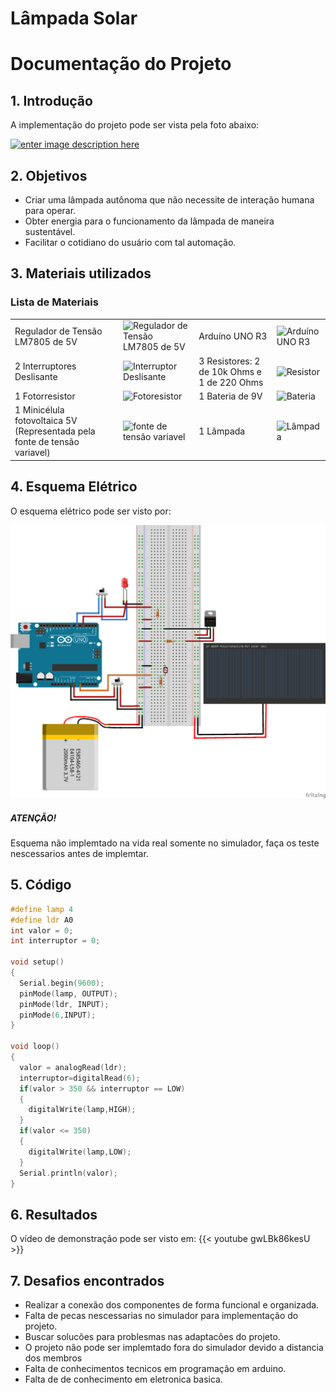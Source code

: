 #  Lâmpada Solar 
#  Documentação do Projeto

## 1. Introdução

A implementação do projeto pode ser vista pela foto abaixo:

[![enter image description here](https://csg.tinkercad.com/things/eq19tyXHyPy/t725.png?rev=1603827373866000000&s=&v=1&type=circuits)](https://www.tinkercad.com/embed/eq19tyXHyPy?editbtn=1)




## 2. Objetivos

- Criar uma lâmpada autônoma que não necessite de interação humana para operar.
- Obter energia para o funcionamento da lâmpada de maneira sustentável.
- Facilitar o cotidiano do usuário com tal automação.

## 3. Materiais utilizados

### Lista de Materiais
| | | | |
|-----|-----|-----|-----|
|Regulador de Tensão LM7805 de 5V|![Regulador de Tensão LM7805 de 5V](https://beta-editor.tinkercad.com/components/thumbnails/regulator5V.png)|Arduíno UNO R3|![Arduíno UNO R3](https://beta-editor.tinkercad.com/components/thumbnails/arduinoUnoR3.png)
|2 Interruptores Deslisante|![Interruptor Deslisante](https://beta-editor.tinkercad.com/components/thumbnails/slideSwitch.png)|3 Resistores: 2 de 10k Ohms e 1 de 220 Ohms|![Resistor](https://beta-editor.tinkercad.com/components/thumbnails/resistor.png)|
|1 Fotorresistor|![Fotoresistor](https://beta-editor.tinkercad.com/components/thumbnails/photoResistor.png)|1 Bateria de 9V|![Bateria](https://beta-editor.tinkercad.com/components/thumbnails/battery9V.png)|
|1 Minicélula fotovoltaica 5V (Representada pela fonte de tensão variavel)|![fonte de tensão variavel](https://beta-editor.tinkercad.com/components/thumbnails/powerSupply.png)|1 Lâmpada| ![Lâmpada](https://beta-editor.tinkercad.com/components/thumbnails/lightBulb.png)|


## 4. Esquema Elétrico


O esquema elétrico pode ser visto por:

![](esquema.png)

##### ATENÇÃO!
Esquema não implemtado na vida real somente no simulador, faça os teste nescessarios antes de implemtar.

## 5. Código

```Cpp
#define lamp 4
#define ldr A0
int valor = 0;
int interruptor = 0;

void setup()
{
  Serial.begin(9600);
  pinMode(lamp, OUTPUT);
  pinMode(ldr, INPUT);
  pinMode(6,INPUT);
}

void loop()
{
  valor = analogRead(ldr);
  interruptor=digitalRead(6);
  if(valor > 350 && interruptor == LOW)
  {
  	digitalWrite(lamp,HIGH);
  }
  if(valor <= 350)
  {
  	digitalWrite(lamp,LOW);
  }
  Serial.println(valor);
}
```

## 6. Resultados

O vídeo de demonstração pode ser visto em:
{{< youtube gwLBk86kesU >}}


## 7. Desafios encontrados

- Realizar a conexão dos componentes de forma funcional e organizada.
- Falta de pecas nescessarias no simulador para implementação do projeto.
- Buscar solucões para problesmas nas adaptacões do projeto.
- O projeto não pode ser implemtado fora do simulador devido a distancia dos membros 
- Falta de conhecimentos tecnicos em programação em arduino.
- Falta de de conhecimento em eletronica basica.
